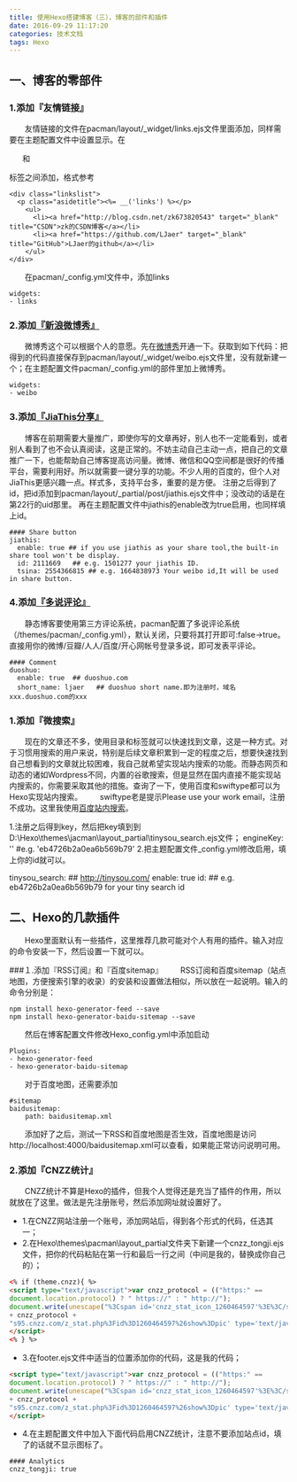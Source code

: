 ```yaml
---
title: 使用Hexo搭建博客（三），博客的部件和插件
date: 2016-09-29 11:17:20
categories: 技术文档
tags: Hexo
---
```


## 一、博客的零部件
### 1.添加『友情链接』
　　友情链接的文件在pacman/layout/_widget/links.ejs文件里面添加，同样需要在主题配置文件中设置显示。在<ul>和</ul>标签之间添加，格式参考
```
<div class="linkslist">
  <p class="asidetitle"><%= __('links') %></p>
    <ul>
      <li><a href="http://blog.csdn.net/zk673820543" target="_blank" title="CSDN">zk的CSDN博客</a></li>
      <li><a href="https://github.com/LJaer" target="_blank" title="GitHub">LJaer的github</a></li>
    </ul>
</div>
```

　　在pacman/_config.yml文件中，添加links
```
widgets: 
- links
```

### 2.添加[『新浪微博秀』](http://app.weibo.com/tool/weiboshow "『新浪微博秀』")
　　微博秀这个可以根据个人的意愿。先在[微博秀](http://app.weibo.com/tool/weiboshow "微博秀")开通一下。获取到如下代码：把得到的代码直接保存到pacman/layout/_widget/weibo.ejs文件里，没有就新建一个；在主题配置文件pacman/_config.yml的部件里加上微博秀。
```
widgets:
- weibo
```

### 3.添加[『JiaThis分享』](http://www.jiathis.com/ "『JiaThis分享』")
　　博客在前期需要大量推广，即使你写的文章再好，别人也不一定能看到，或者别人看到了也不会认真阅读，这是正常的。不妨主动自己主动一点，把自己的文章推广一下，也能帮助自己博客提高访问量。微博、微信和QQ空间都是很好的传播平台，需要利用好。所以就需要一键分享的功能。不少人用的百度的，但个人对JiaThis更感兴趣一点。样式多，支持平台多，重要的是方便。
注册之后得到了id，把id添加到pacman/layout/_partial/post/jiathis.ejs文件中；没改动的话是在第22行的uid那里。
再在主题配置文件中jiathis的enable改为true启用，也同样填上id。
```
#### Share button
jiathis:
  enable: true ## if you use jiathis as your share tool,the built-in share tool won't be display.
  id: 2111669   ## e.g. 1501277 your jiathis ID. 
  tsina: 2554366815 ## e.g. 1664838973 Your weibo id,It will be used in share button.
```

### 4.添加[『多说评论』](http://duoshuo.com/ "『多说评论』")
　　静态博客要使用第三方评论系统，pacman配置了多说评论系统（/themes/pacman/_config.yml），默认关闭，只要将其打开即可:false->true。直接用你的微博/豆瓣/人人/百度/开心网帐号登录多说，即可发表平评论。
```
#### Comment
duoshuo: 
  enable: true  ## duoshuo.com
  short_name: ljaer   ## duoshuo short name.即为注册时，域名xxx.duoshuo.com的xxx
```



### 1.添加『微搜索』
　　现在的文章还不多，使用目录和标签就可以快速找到文章，这是一种方式。对于习惯用搜索的用户来说，特别是后续文章积累到一定的程度之后，想要快速找到自己想看到的文章就比较困难，我自己就希望实现站内搜索的功能。而静态网页和动态的诸如Wordpress不同，内置的谷歌搜索，但是显然在国内直接不能实现站内搜索的，你需要采取其他的措施。查询了一下，使用百度和swiftype都可以为Hexo实现站内搜索。
　　swiftype老是提示Please use your work email，注册不成功。这里我使用[百度站内搜索](http://zn.baidu.com/cse/wiki/index?category_id=17 "百度站内搜索")。

1.注册之后得到key，然后把key填到到D:\Hexo\themes\jacman\layout\_partial\tinysou_search.ejs文件；
engineKey: ''  #e.g.  'eb4726b2a0ea6b569b79'
2.把主题配置文件_config.yml修改启用，填上你的id就可以。

tinysou_search:     ## http://tinysou.com/
  enable: true
  id:  ## e.g. eb4726b2a0ea6b569b79  for your tiny search id





## 二、Hexo的几款插件
　　Hexo里面默认有一些插件，这里推荐几款可能对个人有用的插件。输入对应的命令安装一下，然后设置一下就可以。

###１.添加『RSS订阅』和『百度sitemap』
　　RSS订阅和百度sitemap（站点地图，方便搜索引擎的收录）的安装和设置做法相似，所以放在一起说明。输入的命令分别是：
```
npm install hexo-generator-feed --save
npm install hexo-generator-baidu-sitemap --save
```

　　然后在博客配置文件修改Hexo\_config.yml中添加启动
```
Plugins:
- hexo-generator-feed
- hexo-generator-baidu-sitemap
```

　　对于百度地图，还需要添加
```
#sitemap
baidusitemap:
    path: baidusitemap.xml
```

　　添加好了之后，测试一下RSS和百度地图是否生效，百度地图是访问http://localhost:4000/baidusitemap.xml可以查看，如果能正常访问说明可用。

### 2.添加『CNZZ统计』
　　CNZZ统计不算是Hexo的插件，但我个人觉得还是充当了插件的作用，所以就放在了这里。做法是先注册账号，然后添加网址就设置好了。
- 1.在CNZZ网站注册一个账号，添加网站后，得到各个形式的代码，任选其一；
- 2.在Hexo\themes\pacman\layout\_partial文件夹下新建一个cnzz_tongji.ejs文件，把你的代码粘贴在第一行和最后一行之间（中间是我的，替换成你自己的）；
 
```html
<% if (theme.cnzz){ %>
<script type="text/javascript">var cnzz_protocol = (("https:" == 
document.location.protocol) ? " https://" : " http://");
document.write(unescape("%3Cspan id='cnzz_stat_icon_1260464597'%3E%3C/span%3E%3Cscript src='" 
+ cnzz_protocol + 
"s95.cnzz.com/z_stat.php%3Fid%3D1260464597%26show%3Dpic' type='text/javascript'%3E%3C/script%3E"));
</script>
<% } %>
```

- 3.在footer.ejs文件中适当的位置添加你的代码，这是我的代码；
```html
<script type="text/javascript">var cnzz_protocol = (("https:" == 
document.location.protocol) ? " https://" : " http://");
document.write(unescape("%3Cspan id='cnzz_stat_icon_1260464597'%3E%3C/span%3E%3Cscript src='" 
+ cnzz_protocol + 
"s95.cnzz.com/z_stat.php%3Fid%3D1260464597%26show%3Dpic' type='text/javascript'%3E%3C/script%3E"));
</script>
```

- 4.在主题配置文件中加入下面代码启用CNZZ统计，注意不要添加站点id，填了的话就不显示图标了。
```
#### Analytics
cnzz_tongji: true
```
